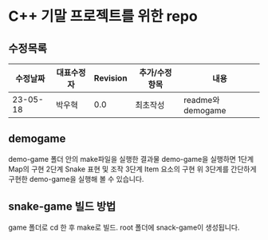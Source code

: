 # C++ 기말 프로젝트를 위한 repo

## 수정목록

|수정날짜|대표수정자|Revision|추가/수정 항목|내용|
|------|---|---|---|---|
|23-05-18|박우혁|0.0|최초작성|readme와 demogame|

## demogame

demo-game 폴더 안의 make파일을 실행한 결과물 demo-game을 실행하면
1단계 Map의 구현
2단계 Snake 표현 및 조작
3단계 Item 요소의 구현
위 3단계를 간단하게 구현한 demo-game을 실행해 볼 수 있습니다.

## snake-game 빌드 방법

game 폴더로 cd 한 후 make로 빌드. root 폴더에 snack-game이 생성됩니다.
